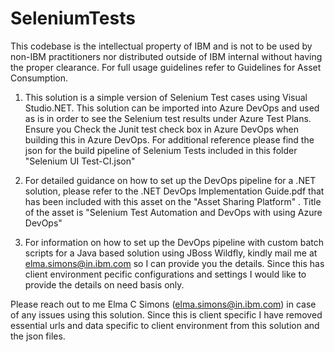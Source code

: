 # SeleniumTests
This codebase is the intellectual property of IBM and is not to be used by non-IBM practitioners nor distributed outside of IBM internal 
without having the proper clearance. For full usage guidelines refer to Guidelines for Asset Consumption.

1) This solution is a simple version of Selenium Test cases using Visual Studio.NET. This solution can be imported into Azure DevOps
and used as is in order to see the Selenium test results under Azure Test Plans. Ensure you Check the Junit test check box in Azure DevOps
when building this in Azure DevOps. For additional reference please find the json for the build pipeline of Selenium Tests included
in this folder "Selenium UI Test-CI.json"

2) For detailed guidance on how to set up the DevOps pipeline for a .NET solution, please refer to the .NET DevOps Implementation Guide.pdf that has been included with this asset on the "Asset Sharing Platform" . Title of the asset is "Selenium Test Automation and DevOps with using Azure DevOps"

3) For information on how to set up the DevOps pipeline with custom batch scripts for a Java based solution using JBoss Wildfly, kindly mail me at elma.simons@in.ibm.com so I can provide you the details. Since this has client environment pecific configurations and settings I would like to provide the details on need basis only.

Please reach out to me Elma C Simons (elma.simons@in.ibm.com) in case of any issues using this solution. 
Since this is client specific I have removed essential urls and data specific to client environment from this solution and the json files.
